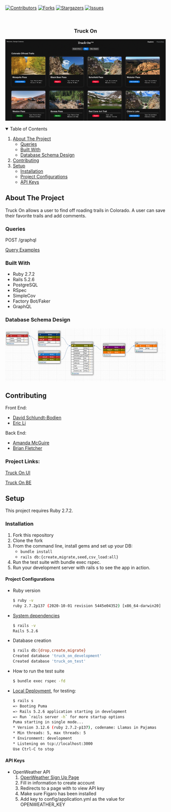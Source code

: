 
[![Contributors][contributors-shield]][contributors-url]
[![Forks][forks-shield]][forks-url]
[![Stargazers][stars-shield]][stars-url]
[![Issues][issues-shield]][issues-url]


<!-- PROJECT LOGO -->
<br />
<p align="center">

  <h3 align="center">Truck On</h3>

</p>

![schema](lib/images/truck_on.png)


<!-- TABLE OF CONTENTS -->
<details open="open">
  <summary>Table of Contents</summary>
  <ol>
    <li>
      <a href="#about-the-project">About The Project</a>
      <ul>
        <li><a href="#queries">Queries</a></li>
        <li><a href="#built-with">Built With</a></li>
        <li><a href="#database-schema-design">Database Schema Design</a></li>
      </ul>
    </li>
    <li><a href="#contributing">Contributing</a></li>
    <li>
      <a href="#setup">Setup</a>
      <ul>
        <li><a href="#installation">Installation</a></li>
        <li><a href="#project-configurations">Project Configurations</
        a></li>
        <li><a href="#api-keys">API Keys</a></li>
      </ul>
    </li>
  </ol>
</details>



<!-- ABOUT THE PROJECT -->
## About The Project

Truck On allows a user to find off roading trails in Colorado. A user can save their favorite trails and add comments.

### Queries

POST /graphql

[Query Examples](https://github.com/ericli1996/truck-on-be/wiki/Queries)

### Built With

* Ruby 2.7.2
* Rails 5.2.6
* PostgreSQL
* RSpec
* SimpleCov
* Factory Bot/Faker
* GraphQL

### Database Schema Design

![schema](lib/images/schema.png)

<!-- CONTACT -->
## Contributing


Front End:
* [David Schlundt-Bodien](https://github.com/Davidschlundtbodien)
* [Eric Li](https://github.com/ericli1996)

Back End:
* [Amanda McGuire](https://github.com/amcguire17)
* [Brian Fletcher](https://github.com/bfl3tch)

### Project Links:

[Truck On UI](https://github.com/ericli1996/truck-on-ui)

[Truck On BE](https://github.com/ericli1996/truck-on-be)

<!-- GETTING STARTED -->
## Setup

This project requires Ruby 2.7.2.

### Installation

1. Fork this repository
2. Clone the fork
3. From the command line, install gems and set up your DB:
   * `bundle install`
   * `rails db:{create,migrate,seed,csv_load:all}`
4. Run the test suite with bundle exec rspec.
5. Run your development server with rails s to see the app in action.

#### Project Configurations

* Ruby version
    ```bash
    $ ruby -v
    ruby 2.7.2p137 (2020-10-01 revision 5445e04352) [x86_64-darwin20]
    ```

* [System dependencies](https://github.com/ericli1996/truck-on-be/blob/main/Gemfile)
    ```bash
    $ rails -v
    Rails 5.2.6
    ```

* Database creation
    ```bash
    $ rails db:{drop,create,migrate}
    Created database 'truck_on_development'
    Created database 'truck_on_test'
    ```

* How to run the test suite
    ```bash
    $ bundle exec rspec -fd
    ```

* [Local Deployment](http://localhost:3000), for testing:
    ```bash
    $ rails s
    => Booting Puma
    => Rails 5.2.6 application starting in development
    => Run `rails server -h` for more startup options
    Puma starting in single mode...
    * Version 3.12.6 (ruby 2.7.2-p137), codename: Llamas in Pajamas
    * Min threads: 5, max threads: 5
    * Environment: development
    * Listening on tcp://localhost:3000
    Use Ctrl-C to stop

    ```

#### API Keys
* OpenWeather API
  1. [OpenWeather Sign Up Page](https://home.openweathermap.org/users/sign_up)
  1. Fill in information to create account
  1. Redirects to a page with to view API key
  1. Make sure Figaro has been installed
  1. Add key to config/application.yml as the value for OPENWEATHER_KEY


<!-- MARKDOWN LINKS & IMAGES -->
<!-- https://www.markdownguide.org/basic-syntax/#reference-style-links -->
[contributors-shield]: https://img.shields.io/github/contributors/ericli1996/truck-on-be.svg?style=for-the-badge
[contributors-url]: https://github.com/ericli1996/truck-on-be
[forks-shield]: https://img.shields.io/github/forks/ericli1996/truck-on-be.svg?style=for-the-badge
[forks-url]: https://github.com/ericli1996/truck-on-be/network/members
[stars-shield]: https://img.shields.io/github/stars/ericli1996/truck-on-be.svg?style=for-the-badge
[stars-url]: https://github.com/ericli1996/truck-on-be/stargazers
[issues-shield]: https://img.shields.io/github/issues/ericli1996/truck-on-be.svg?style=for-the-badge
[issues-url]: https://github.com/ericli1996/truck-on-be/issues
